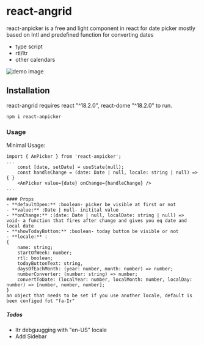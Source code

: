 # react-angrid


react-anpicker is a free and light component in react for date picker mostly based on Intl and predefined function for converting dates

  - type script
  - rtl/ltr
  - other calendars

![demo image](https://github.com/kingofday/react-anpicker/src/assets/persian.png)

## Installation

react-angrid requires react "^18.2.0", react-dome "^18.2.0" to run.
```
npm i react-anpicker
```
### Usage
Minimal Usage:

```
import { AnPicker } from 'react-anpicker';
...
    const [date, setDate] = useState(null);
    const handleChange = (date: Date | null, locale: string | null) => { }
    <AnPicker value={date} onChange={handleChange} />
...

#### Props
- **defaultOpen:** :boolean- picker be visible at first or not
- **value:** :Date | null- initital value
- **onChange:** :(date: Date | null, localDate: string | null) => void- a function that fires after change and gives you eq date and local date
- **showTodayBottom:** :boolean- today button be visible or not
- **locale:** :
{
    name: string;
    startOfWeek: number;
    rtl: boolean;
    todayButtonText: string,
    daysOfEachMonth: (year: number, month: number) => number;
    numberConverter: (number: string) => number;
    convertToDate: (localYear: number, localMonth: number, localDay: number) => [number, number, number];
}
an object that needs to be set if you use another locale, default is been configed fot "fa-Ir"
```
##### Todos

 - ltr debguugging with "en-US" locale
 - Add Sidebar

